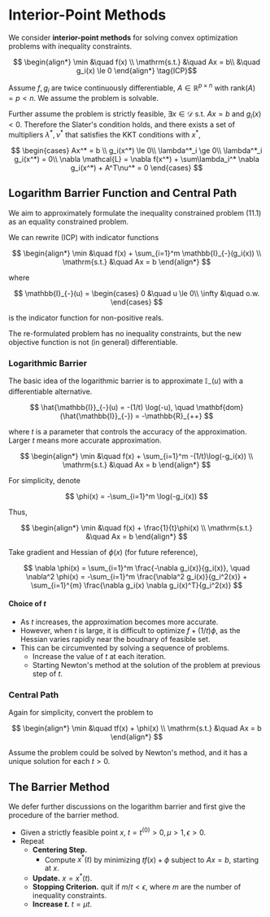 # Interior-Point Methods

We consider **interior-point methods** for solving convex optimization problems with inequality constraints.

$$ \begin{align*}
    \min &\quad f(x) \\
    \mathrm{s.t.} &\quad Ax = b\\
    &\quad g_i(x) \le 0
\end{align*} \tag{ICP}$$

Assume $f, g_i$ are twice continuously differentiable, $A \in \mathbb{R}^{p \times n}$ with $\mathrm{rank}(A) = p  < n$. We assume the problem is solvable.

Further assume the problem is strictly feasible, $\exists x \in \mathcal{D}$ s.t. $Ax = b$ and $g_i(x) < 0$. Therefore the Slater's condition holds, and there exists a set of multipliers $\lambda^*, \nu^*$ that satisfies the KKT conditions with $x^*$,

$$ \begin{cases}
    Ax^* = b \\
    g_i(x^*) \le 0\\
    \lambda^*_i \ge 0\\
    \lambda^*_i g_i(x^*) = 0\\
    \nabla \mathcal{L} = \nabla f(x^*) + \sum\lambda_i^* \nabla g_i(x^*) + A^T\nu^* = 0
\end{cases} $$

## Logarithm Barrier Function and Central Path

We aim to approximately formulate the inequality constrained problem (11.1) as an equality constrained problem.

We can rewrite (ICP) with indicator functions

$$ \begin{align*}
    \min &\quad f(x) + \sum_{i=1}^m \mathbb{I}_{-}(g_i(x)) \\
    \mathrm{s.t.} &\quad Ax = b
\end{align*} $$

where

$$ \mathbb{I}_{-}(u) = \begin{cases}
    0 &\quad u \le 0\\
    \infty &\quad o.w.
\end{cases} $$

is the indicator function for non-positive reals.

The re-formulated problem has no inequality constraints, but the new objective function is not (in general) differentiable.

### Logarithmic Barrier

The basic idea of the logarithmic barrier is to approximate $\mathbb{I}_{-}(u)$ with a differentiable alternative.

$$ \hat{\mathbb{I}}_{-}(u) = -(1/t) \log(-u), \quad \mathbf{dom}(\hat{\mathbb{I}}_{-}) = -\mathbb{R}_{++} $$

where $t$ is a parameter that controls the accuracy of the approximation. Larger $t$ means more accurate approximation.

$$ \begin{align*}
    \min &\quad f(x) + \sum_{i=1}^m -(1/t)\log(-g_i(x)) \\
    \mathrm{s.t.} &\quad Ax = b
\end{align*} $$

For simplicity, denote

$$ \phi(x) = -\sum_{i=1}^m \log(-g_i(x)) $$

Thus,

$$ \begin{align*}
    \min &\quad f(x) + \frac{1}{t}\phi(x) \\
    \mathrm{s.t.} &\quad Ax = b
\end{align*} $$

Take gradient and Hessian of $\phi(x)$ (for future reference),

$$ \nabla \phi(x) = \sum_{i=1}^m \frac{-\nabla g_i(x)}{g_i(x)}, \quad \nabla^2 \phi(x) = -\sum_{i=1}^m \frac{\nabla^2 g_i(x)}{g_i^2(x)} + \sum_{i=1}^{m} \frac{\nabla g_i(x) \nabla g_i(x)^T}{g_i^2(x)} $$

#### Choice of $t$

- As $t$ increases, the approximation becomes more accurate.
- However, when $t$ is large, it is difficult to optimize $f + (1/t)\phi$, as the Hessian varies rapidly near the boudnary of feasible set.
- This can be circumvented by solving a sequence of problems.
  - Increase the value of $t$ at each iteration.
  - Starting Newton's method at the solution of the problem at previous step of $t$.

### Central Path

Again for simplicity, convert the problem to

$$ \begin{align*}
    \min &\quad tf(x) + \phi(x) \\
    \mathrm{s.t.} &\quad Ax = b
\end{align*} $$

Assume the problem could be solved by Newton's method, and it has a unique solution for each $t > 0$.

## The Barrier Method

We defer further discussions on the logarithm barrier and first give the procedure of the barrier method.

- Given a strictly feasible point $x$, $t = t^{(0)} > 0, \mu>1, \epsilon > 0$.
- Repeat
  - **Centering Step.**
    - Compute $x^*(t)$ by minimizing $tf(x) + \phi$ subject to $Ax = b$, starting at $x$.
  - **Update.** $x = x^*(t)$.
  - **Stopping Criterion.** quit if $m/t < \epsilon$, where $m$ are the number of inequality constraints.
  - **Increase $t$.** $t = \mu t$.
